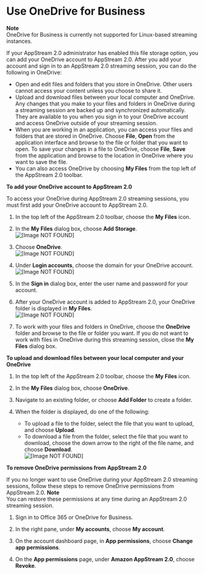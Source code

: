 # Use OneDrive for Business<a name="onedrive-end-user"></a>

**Note**  
OneDrive for Business is currently not supported for Linux\-based streaming instances\.

If your AppStream 2\.0 administrator has enabled this file storage option, you can add your OneDrive account to AppStream 2\.0\. After you add your account and sign in to an AppStream 2\.0 streaming session, you can do the following in OneDrive:
+ Open and edit files and folders that you store in OneDrive\. Other users cannot access your content unless you choose to share it\.
+ Upload and download files between your local computer and OneDrive\. Any changes that you make to your files and folders in OneDrive during a streaming session are backed up and synchronized automatically\. They are available to you when you sign in to your OneDrive account and access OneDrive outside of your streaming session\.
+ When you are working in an application, you can access your files and folders that are stored in OneDrive\. Choose **File**, **Open** from the application interface and browse to the file or folder that you want to open\. To save your changes in a file to OneDrive, choose **File**, **Save** from the application and browse to the location in OneDrive where you want to save the file\. 
+ You can also access OneDrive by choosing **My Files** from the top left of the AppStream 2\.0 toolbar\.

**To add your OneDrive account to AppStream 2\.0**

To access your OneDrive during AppStream 2\.0 streaming sessions, you must first add your OneDrive account to AppStream 2\.0\. 

1. In the top left of the AppStream 2\.0 toolbar, choose the **My Files** icon\.

1. In the **My Files** dialog box, choose **Add Storage**\.  
![\[Image NOT FOUND\]](http://docs.aws.amazon.com/appstream2/latest/developerguide/images/AddStorage.png)

1. Choose **OneDrive**\.  
![\[Image NOT FOUND\]](http://docs.aws.amazon.com/appstream2/latest/developerguide/images/AddOneDrive1.png)

1. Under **Login accounts**, choose the domain for your OneDrive account\.   
![\[Image NOT FOUND\]](http://docs.aws.amazon.com/appstream2/latest/developerguide/images/LoginAccounts.png)

1. In the **Sign in** dialog box, enter the user name and password for your account\.

1. After your OneDrive account is added to AppStream 2\.0, your OneDrive folder is displayed in **My Files**\.  
![\[Image NOT FOUND\]](http://docs.aws.amazon.com/appstream2/latest/developerguide/images/AddOneDrive2.png)

1. To work with your files and folders in OneDrive, choose the **OneDrive** folder and browse to the file or folder you want\. If you do not want to work with files in OneDrive during this streaming session, close the **My Files** dialog box\. 

**To upload and download files between your local computer and your OneDrive**

1. In the top left of the AppStream 2\.0 toolbar, choose the **My Files** icon\.

1. In the **My Files** dialog box, choose **OneDrive**\.

1. Navigate to an existing folder, or choose **Add Folder** to create a folder\.

1. When the folder is displayed, do one of the following: 
   + To upload a file to the folder, select the file that you want to upload, and choose **Upload**\.
   + To download a file from the folder, select the file that you want to download, choose the down arrow to the right of the file name, and choose **Download**\.   
![\[Image NOT FOUND\]](http://docs.aws.amazon.com/appstream2/latest/developerguide/images/GoogleDrive_FileUploadDownload.png)

**To remove OneDrive permissions from AppStream 2\.0**

If you no longer want to use OneDrive during your AppStream 2\.0 streaming sessions, follow these steps to remove OneDrive permissions from AppStream 2\.0\.
**Note**  
You can restore these permissions at any time during an AppStream 2\.0 streaming session\.

1. Sign in to Office 365 or OneDrive for Business\.

1. In the right pane, under **My accounts**, choose **My account**\.

1. On the account dashboard page, in **App permissions**, choose **Change app permissions**\.

1. On the **App permissions** page, under **Amazon AppStream 2\.0**, choose **Revoke**\.